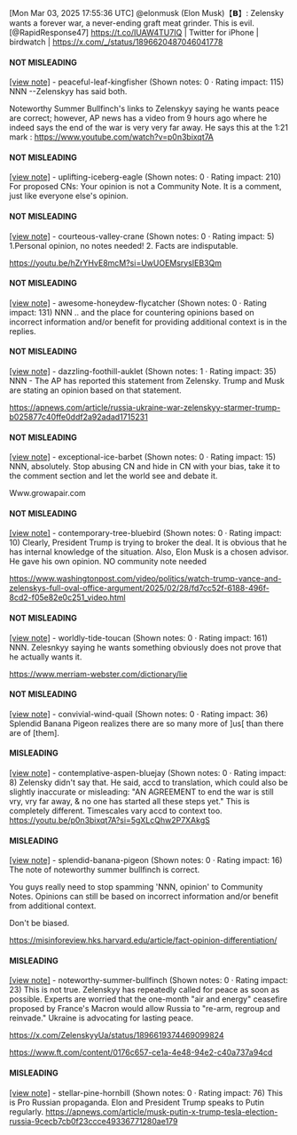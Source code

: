 [Mon Mar 03, 2025 17:55:36 UTC] @elonmusk (Elon Musk)【𝗕】: Zelensky wants a forever war, a never-ending graft meat grinder. This is evil. [@RapidResponse47] https://t.co/IUAW4TU7IQ | Twitter for iPhone | birdwatch | https://x.com/_/status/1896620487046041778

#### NOT MISLEADING

[[view note]](https://x.com/i/birdwatch/n/1896749857563701356) - peaceful-leaf-kingfisher (Shown notes: 0 · Rating impact: 115)
NNN --Zelenskyy has said both.

Noteworthy Summer Bullfinch's links to Zelenskyy saying he wants peace are correct; however,  AP news has a video from 9 hours ago where he indeed says the end of the war is very very far away. He says this at the 1:21 mark : https://www.youtube.com/watch?v=p0n3bixqt7A

#### NOT MISLEADING

[[view note]](https://x.com/i/birdwatch/n/1896698689084592275) - uplifting-iceberg-eagle (Shown notes: 0 · Rating impact: 210)
For proposed CNs: Your opinion is not a Community Note. It is a comment, just like everyone else's opinion. 

#### NOT MISLEADING

[[view note]](https://x.com/i/birdwatch/n/1896628987402887574) - courteous-valley-crane (Shown notes: 0 · Rating impact: 5)
1.Personal opinion, no notes needed!
2. Facts are indisputable.

https://youtu.be/hZrYHvE8mcM?si=UwUOEMsrysIEB3Qm


#### NOT MISLEADING

[[view note]](https://x.com/i/birdwatch/n/1896672664384860568) - awesome-honeydew-flycatcher (Shown notes: 0 · Rating impact: 131)
NNN
.. and the place for countering opinions based on incorrect information and/or benefit for providing additional context is in the replies.

#### NOT MISLEADING

[[view note]](https://x.com/i/birdwatch/n/1896673144166834496) - dazzling-foothill-auklet (Shown notes: 1 · Rating impact: 35)
NNN - The AP has reported this statement from Zelensky.  Trump and Musk are stating an opinion based on that statement.

https://apnews.com/article/russia-ukraine-war-zelenskyy-starmer-trump-b025877c40ffe0ddf2a92adad1715231

#### NOT MISLEADING

[[view note]](https://x.com/i/birdwatch/n/1896690381510852933) - exceptional-ice-barbet (Shown notes: 0 · Rating impact: 15)
NNN, absolutely. Stop abusing CN and hide in CN with your bias, take it to the comment section and let the world see and debate it. 

Www.growapair.com


#### NOT MISLEADING

[[view note]](https://x.com/i/birdwatch/n/1896705243808727551) - contemporary-tree-bluebird (Shown notes: 0 · Rating impact: 10)
Clearly, President Trump is trying to broker the deal. It is obvious that he has internal knowledge of the situation. Also, Elon Musk is a chosen advisor. He gave his own opinion. NO community note needed

https://www.washingtonpost.com/video/politics/watch-trump-vance-and-zelenskys-full-oval-office-argument/2025/02/28/fd7cc52f-6188-496f-8cd2-f05e82e0c251_video.html

#### NOT MISLEADING

[[view note]](https://x.com/i/birdwatch/n/1896705938234675226) - worldly-tide-toucan (Shown notes: 0 · Rating impact: 161)
NNN. Zelesnkyy saying he wants something obviously does not prove that he actually wants it.


https://www.merriam-webster.com/dictionary/lie

#### NOT MISLEADING

[[view note]](https://x.com/i/birdwatch/n/1896728443561390310) - convivial-wind-quail (Shown notes: 0 · Rating impact: 36)
Splendid Banana Pigeon realizes there are so many more of ]us[ than there are of [them]. 

#### MISLEADING

[[view note]](https://x.com/i/birdwatch/n/1896830354570518560) - contemplative-aspen-bluejay (Shown notes: 0 · Rating impact: 8)
Zelensky didn't say that. He said, accd to translation, which could also be slightly inaccurate or misleading: "AN AGREEMENT to end the war is still vry, vry far away, & no one has started all these steps yet." This is completely different. Timescales vary accd to context too. 
https://youtu.be/p0n3bixqt7A?si=5gXLcQhw2P7XAkgS

#### MISLEADING

[[view note]](https://x.com/i/birdwatch/n/1896660412008931358) - splendid-banana-pigeon (Shown notes: 0 · Rating impact: 16)
The note of noteworthy summer bullfinch is correct.

You guys really need to stop spamming 'NNN, opinion' to Community Notes. Opinions can still be based on incorrect information and/or benefit from additional context. 

Don't be biased.

https://misinforeview.hks.harvard.edu/article/fact-opinion-differentiation/




#### MISLEADING

[[view note]](https://x.com/i/birdwatch/n/1896624781312790732) - noteworthy-summer-bullfinch (Shown notes: 0 · Rating impact: 23)
This is not true. Zelenskyy has repeatedly called for peace as soon as possible. Experts are worried that the one-month "air and energy" ceasefire proposed by France's Macron would allow Russia to "re-arm, regroup and reinvade." Ukraine is advocating for lasting peace.

https://x.com/ZelenskyyUa/status/1896619374469099824

https://www.ft.com/content/0176c657-ce1a-4e48-94e2-c40a737a94cd

#### MISLEADING

[[view note]](https://x.com/i/birdwatch/n/1896623493803823343) - stellar-pine-hornbill (Shown notes: 0 · Rating impact: 76)
This is Pro Russian propaganda. Elon and President Trump speaks to Putin regularly. https://apnews.com/article/musk-putin-x-trump-tesla-election-russia-9cecb7cb0f23ccce49336771280ae179
